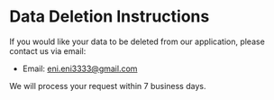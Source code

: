 # Data Deletion Instructions

If you would like your data to be deleted from our application, please contact us via email:

- Email: [eni.eni3333@gmail.com](mailto:eni.eni3333@gmail.com)

We will process your request within 7 business days.
